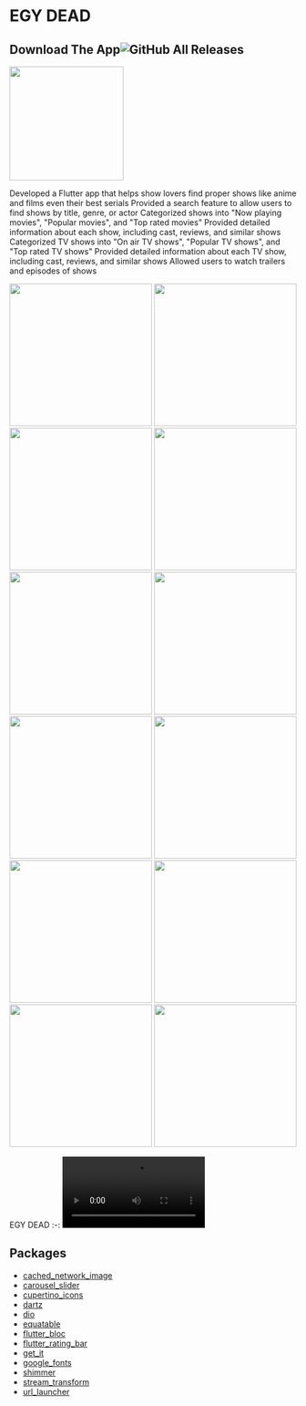 # EGY DEAD

## Download The App![GitHub All Releases](https://img.shields.io/github/downloads/HusseinMohamed99/EGY_DEAD/total?color=green)
<a href="https://github.com/HusseinMohamed99/EGY_DEAD/releases/download/v2.0.0/EGY.DEAD.apk"><img src="https://playerzon.com/asset/download.png" width="200"></img></a>

Developed a Flutter app that helps show lovers find proper shows like anime and films even their best serials
Provided a search feature to allow users to find shows by title, genre, or actor
Categorized shows into "Now playing movies", "Popular movies", and "Top rated movies"
Provided detailed information about each show, including cast, reviews, and similar shows
Categorized TV shows into "On air TV shows", "Popular TV shows", and "Top rated TV shows"
Provided detailed information about each TV show, including cast, reviews, and similar shows
Allowed users to watch trailers and episodes of shows

<p>

<img src="https://github.com/HusseinMohamed99/EGY_DEAD/assets/84459939/cdc42c1c-5c53-46d0-9873-3b0eeafb5ef7" width="250" />
<img src="https://github.com/HusseinMohamed99/EGY_DEAD/assets/84459939/89d14223-5031-4b00-9490-07fffae91eb2" width="250" />
<img src="https://github.com/HusseinMohamed99/EGY_DEAD/assets/84459939/18affedc-2eda-4ac9-946d-f36b71bc20d3" width="250" />
<img src="https://github.com/HusseinMohamed99/EGY_DEAD/assets/84459939/3d5c630a-1c35-4bd1-bfdd-6a9eb9d04aeb" width="250" />
<img src="https://github.com/HusseinMohamed99/EGY_DEAD/assets/84459939/b805849d-e0d8-47ac-bb9a-5785a2804bf3" width="250" />
<img src="https://github.com/HusseinMohamed99/EGY_DEAD/assets/84459939/f69cb8bd-0f7f-4c1b-afd3-d60923f69a6f" width="250" />
<img src="https://github.com/HusseinMohamed99/EGY_DEAD/assets/84459939/36f4e680-86a6-43a7-a342-ee596d003a5b" width="250" />
<img src="https://github.com/HusseinMohamed99/EGY_DEAD/assets/84459939/45b1240a-85e6-4a44-91bf-c5da2d2f6838" width="250" />
<img src="https://github.com/HusseinMohamed99/EGY_DEAD/assets/84459939/89124653-503f-469c-a149-176e4f4bbbfc" width="250" />
<img src="https://github.com/HusseinMohamed99/EGY_DEAD/assets/84459939/3dc87abf-1b3a-426a-91d9-bdf30b586e78" width="250" />
<img src="https://github.com/HusseinMohamed99/EGY_DEAD/assets/84459939/488bdeae-f834-4c14-8e12-734383236ab3" width="250" />
<img src="https://github.com/HusseinMohamed99/EGY_DEAD/assets/84459939/70a2d9b4-1b81-4a7d-b013-e245e99ab1a4" width="250" />
  </p>


EGY DEAD
:-:
<video src='https://github.com/HusseinMohamed99/EGY_DEAD/assets/84459939/d46e5a4e-4c98-407e-8744-a4a13cbc4035' width=250/>|


## Packages
- [cached_network_image](https://pub.dev/packages/cached_network_image)
- [carousel_slider](https://pub.dev/packages/carousel_slider)
- [cupertino_icons](https://pub.dev/packages/cupertino_icons)
- [dartz](https://pub.dev/packages/dartz)
- [dio](https://pub.dev/packages/dio)
- [equatable](https://pub.dev/packages/equatable)
- [flutter_bloc](https://pub.dev/packages/flutter_bloc)
- [flutter_rating_bar](https://pub.dev/packages/flutter_rating_bar)
- [get_it](https://pub.dev/packages/get_it)
- [google_fonts](https://pub.dev/packages/google_fonts)
- [shimmer](https://pub.dev/packages/shimmer)
- [stream_transform](https://pub.dev/packages/stream_transform)
- [url_launcher](https://pub.dev/packages/url_launcher)

